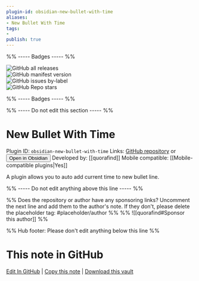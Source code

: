 ```yaml
---
plugin-id: obsidian-new-bullet-with-time
aliases:
- New Bullet With Time
tags: 
- 
publish: true
---
```


%% ----- Badges ----- %%

![GitHub all releases](https://img.shields.io/github/downloads/quorafind/obisidna-new-bullet-with-time/total?color=573E7A&logo=github&style=for-the-badge)   
![GitHub manifest version](https://img.shields.io/github/manifest-json/v/quorafind/obisidna-new-bullet-with-time?color=573E7A&logo=github&style=for-the-badge)   
![GitHub issues by-label](https://img.shields.io/github/issues/quorafind/obisidna-new-bullet-with-time/help%20wanted?color=573E7A&logo=github&style=for-the-badge)   
![GitHub Repo stars](https://img.shields.io/github/stars/quorafind/obisidna-new-bullet-with-time?color=573E7A&logo=github&style=for-the-badge)

%% ----- Badges ----- %%

%% ----- Do not edit this section ----- %%

# New Bullet With Time

Plugin ID: `obsidian-new-bullet-with-time`
Links: [GitHub repository](https://github.com/quorafind/obisidna-new-bullet-with-time) or [<button id=HH>Open in Obsidian</button>](obsidian://show-plugin?id=obsidian-new-bullet-with-time)
Developed by: [[quorafind]]
Mobile compatible: [[Mobile-compatible plugins|Yes]]

A plugin allows you to auto add current time to new bullet line.

%% ----- Do not edit anything above this line ----- %% 

%% Does the repository or author have any sponsoring links? Uncomment the next line and add them to the author's note. If they don't, please delete the placeholder tag: #placeholder/author %%
%% ![[quorafind#Sponsor this author]] %%

%% Hub footer: Please don't edit anything below this line %%

# This note in GitHub

<span class="git-footer">[Edit In GitHub](https://github.dev/obsidian-community/obsidian-hub/blob/main/02%20-%20Community%20Expansions/02.05%20All%20Community%20Expansions/Plugins/obsidian-new-bullet-with-time.md "git-hub-edit-note") | [Copy this note](https://raw.githubusercontent.com/obsidian-community/obsidian-hub/main/02%20-%20Community%20Expansions/02.05%20All%20Community%20Expansions/Plugins/obsidian-new-bullet-with-time.md "git-hub-copy-note") | [Download this vault](https://github.com/obsidian-community/obsidian-hub/archive/refs/heads/main.zip "git-hub-download-vault") </span>
